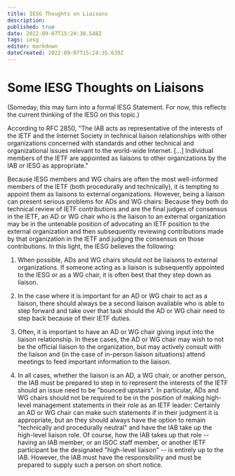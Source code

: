 ```yaml
---
title: IESG Thoughts on Liaisons
description: 
published: true
date: 2022-09-07T15:24:38.548Z
tags: iesg
editor: markdown
dateCreated: 2022-09-07T15:24:35.639Z
---
```


# Some IESG Thoughts on Liaisons 

(Someday, this may turn into a formal IESG Statement. For now, this reflects the current thinking of the IESG on this topic.)

According to RFC 2850, "The IAB acts as representative of the interests of the IETF and the Internet Society in technical liaison relationships with other organizations concerned with standards and other technical and organizational issues relevant to the world-wide Internet. [...] Individual members of the IETF are appointed as liaisons to other organizations by the IAB or IESG as appropriate."

Because IESG members and WG chairs are often the most well-informed members of the IETF (both procedurally and technically), it is tempting to appoint them as liaisons to external organizations. However, being a liaison can present serious problems for ADs and WG chairs: Because they both do technical review of IETF contributions and are the final judges of consensus in the IETF, an AD or WG chair who is the liaison to an external organization may be in the untenable position of advocating an IETF position to the external organization and then subsequently reviewing contributions made by that organization in the IETF and judging the consensus on those contributions. In this light, the IESG believes the following:

1. When possible, ADs and WG chairs should not be liaisons to external organizations. If someone acting as a liaison is subsequently appointed to the IESG or as a WG chair, it is often best that they step down as liaison.

2. In the case where it is important for an AD or WG chair to act as a liaison, there should always be a second liaison available who is able to step forward and take over that task should the AD or WG chair need to step back because of their IETF duties.

3. Often, it is important to have an AD or WG chair giving input into the liaison relationship. In these cases, the AD or WG chair may wish to not be the official liaison to the organization, but may actively consult with the liaison and (in the case of in-person liaison situations) attend meetings to feed important information to the liaison.

4. In all cases, whether the liaison is an AD, a WG chair, or another person, the IAB must be prepared to step in to represent the interests of the IETF should an issue need to be "bounced upstairs". In particular, ADs and WG chairs should not be required to be in the position of making high-level management statements in their role as an IETF leader: Certainly an AD or WG chair can make such statements if in their judgment it is appropriate, but an they should always have the option to remain "technically and procedurally neutral" and have the IAB take up the high-level liaison role. Of course, how the IAB takes up that role -- having an IAB member, or an ISOC staff member, or another IETF participant be the designated "high-level liaison" -- is entirely up to the IAB. However, the IAB must have the responsibility and must be prepared to supply such a person on short notice.
